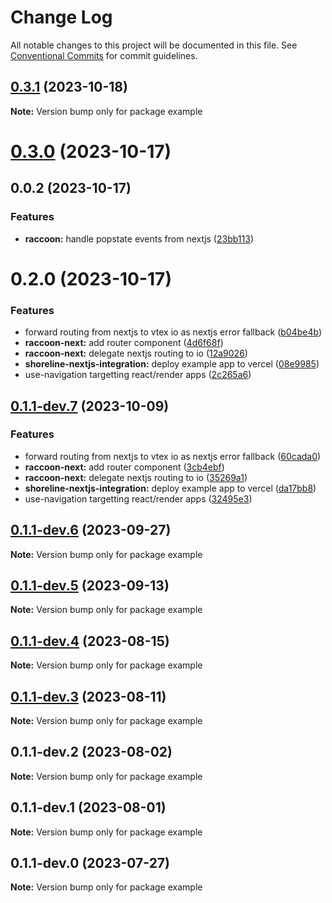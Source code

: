 # Change Log

All notable changes to this project will be documented in this file.
See [Conventional Commits](https://conventionalcommits.org) for commit guidelines.

## [0.3.1](https://github.com/vtex/shoreline/compare/example@0.3.0...example@0.3.1) (2023-10-18)

**Note:** Version bump only for package example

# [0.3.0](https://github.com/vtex/shoreline/compare/example@0.2.0...example@0.3.0) (2023-10-17)

## 0.0.2 (2023-10-17)

### Features

- **raccoon:** handle popstate events from nextjs ([23bb113](https://github.com/vtex/shoreline/commit/23bb1131feff6f15b1653f5bbdeea00f58afa87c))

# 0.2.0 (2023-10-17)

### Features

- forward routing from nextjs to vtex io as nextjs error fallback ([b04be4b](https://github.com/vtex/shoreline/commit/b04be4bae9d20124443e762c661d7719cdb3d22d))
- **raccoon-next:** add router component ([4d6f68f](https://github.com/vtex/shoreline/commit/4d6f68f3425ab70b459d7caee11d1b4ff8e8bcf4))
- **raccoon-next:** delegate nextjs routing to io ([12a9026](https://github.com/vtex/shoreline/commit/12a90269e5e0f02a15567a2bc0eb1744ca6c74ea))
- **shoreline-nextjs-integration:** deploy example app to vercel ([08e9985](https://github.com/vtex/shoreline/commit/08e9985e508fe1a4b13c0a46c4232a601d362096))
- use-navigation targetting react/render apps ([2c265a6](https://github.com/vtex/shoreline/commit/2c265a63d87cef306d16df41eb91921db0938f3a))

## [0.1.1-dev.7](https://github.com/vtex/shoreline/compare/example@0.1.1-dev.6...example@0.1.1-dev.7) (2023-10-09)

### Features

- forward routing from nextjs to vtex io as nextjs error fallback ([60cada0](https://github.com/vtex/shoreline/commit/60cada08653cfed2a1e1c30c48016710918792ff))
- **raccoon-next:** add router component ([3cb4ebf](https://github.com/vtex/shoreline/commit/3cb4ebf800f94f5be5cc06be0f4de00655a600a5))
- **raccoon-next:** delegate nextjs routing to io ([35269a1](https://github.com/vtex/shoreline/commit/35269a1c4c0bee243c46a4cfec0d71f76a2f9bff))
- **shoreline-nextjs-integration:** deploy example app to vercel ([da17bb8](https://github.com/vtex/shoreline/commit/da17bb880081518e0c49908c21d45156092debac))
- use-navigation targetting react/render apps ([32495e3](https://github.com/vtex/shoreline/commit/32495e3ea74ae20befa475c1b639e5cc3eed7b92))

## [0.1.1-dev.6](https://github.com/vtex/shoreline/compare/example@0.1.1-dev.5...example@0.1.1-dev.6) (2023-09-27)

**Note:** Version bump only for package example

## [0.1.1-dev.5](https://github.com/vtex/shoreline/compare/example@0.1.1-dev.4...example@0.1.1-dev.5) (2023-09-13)

**Note:** Version bump only for package example

## [0.1.1-dev.4](https://github.com/vtex/shoreline/compare/example@0.1.1-dev.3...example@0.1.1-dev.4) (2023-08-15)

**Note:** Version bump only for package example

## [0.1.1-dev.3](https://github.com/vtex/shoreline/compare/example@0.1.1-dev.2...example@0.1.1-dev.3) (2023-08-11)

**Note:** Version bump only for package example

## 0.1.1-dev.2 (2023-08-02)

**Note:** Version bump only for package example

## 0.1.1-dev.1 (2023-08-01)

**Note:** Version bump only for package example

## 0.1.1-dev.0 (2023-07-27)

**Note:** Version bump only for package example

